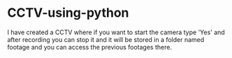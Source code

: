 # CCTV-using-python
I have created a CCTV where if you want to start the camera type 'Yes' and after recording you can stop it and it will be stored in a folder named footage and you can access the previous footages there. 
